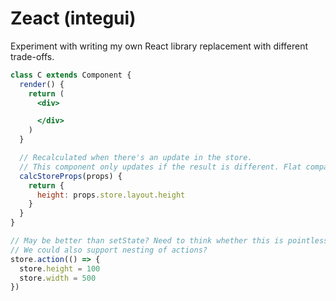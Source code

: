 # Zeact (integui)
Experiment with writing my own React library replacement with different trade-offs.

```jsx
class C extends Component {
  render() {
    return (
      <div>

      </div>
    )
  }

  // Recalculated when there's an update in the store.
  // This component only updates if the result is different. Flat comparisons.
  calcStoreProps(props) {
    return {
      height: props.store.layout.height
    }
  }
}

// May be better than setState? Need to think whether this is pointless.
// We could also support nesting of actions?
store.action(() => {
  store.height = 100
  store.width = 500
})

```
